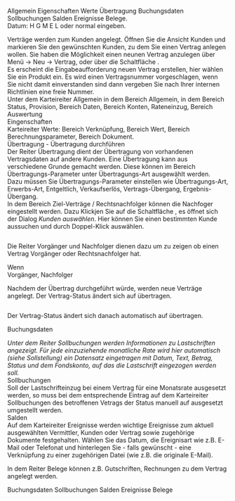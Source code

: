 <!DOCTYPE html>
<html>
<head>
<meta charset="utf-8">
<meta name="viewport" content="width=device-width, initial-scale=1.0">
<title>200_Vertrag.md</title>
<link rel="stylesheet" href="https://stackedit.io/res-min/themes/base.css" />
<script type="text/javascript" src="https://cdn.mathjax.org/mathjax/latest/MathJax.js?config=TeX-AMS_HTML"></script>
</head>
<body><div class="container"><p>Allgemein Eigenschaften Werte Übertragung Buchungsdaten Sollbuchungen Salden Ereignisse Belege. <br>
Datum: H G   M   E  L  oder normal eingeben.</p>

<p>Verträge werden zum Kunden angelegt. Öffnen Sie die Ansicht Kunden und markieren Sie den gewünschten Kunden, zu dem Sie einen Vertrag anlegen wollen. Sie haben die Möglichkeit einen neunen Vertrag anzulegen über Menü → Neu → Vertrag, oder über die Schaltfläche <img src="http://xpecto.github.io/docs/img/img_1426508800812.png" alt="" title="">. <br>
Es erscheint die Eingabeaufforderung neuen Vertrag erstellen, hier wählen Sie ein Produkt ein. Es wird einen Vertragsnummer vorgeschlagen, wenn Sie nicht damit einverstanden sind dann vergeben Sie nach Ihrer internen Richtlinien eine freie Nummer. <br>
Unter dem Karteireiter Allgemein in dem Bereich Allgemein, in dem Bereich Status, Provision, Bereich Daten, Bereich Konten, Rateneinzug, Bereich Auswertung <br>
Eingenschaften  <br>
Karteireiter Werte: Bereich Verknüpfung, Bereich Wert, Bereich Berechnungsparameter, Bereich Dokument. <br>
Übertragung  - Übertragung durchführen <br>
Der Reiter Übertragung dient der Übertragung von vorhandenen Vertragsdaten auf andere Kunden. Eine Übertragung kann aus verschiedene Grunde gemacht werden. Diese können im Bereich Übertragungs-Parameter unter Übertragungs-Art ausgewählt werden. <br>
Dazu müssen Sie Übertragungs-Parameter einstellen wie Übertragungs-Art, Erwerbs-Art, Entgeltlich, Verkaufserlös, Vertrags-Übergang, Ergebnis-Übergang. <br>
In dem Bereich Ziel-Verträge / Rechtsnachfolger können die Nachfoger eingestellt werden. Dazu Klickjen Sie auf die Schaltfläche <img src="http://xpecto.github.io/docs/img/img_1426513187688.png" alt="" title="">, es öffnet sich der Dialog <em>Kunden auswählen</em>. Hier können Sie einen bestimmten Kunde aussuchen und durch Doppel-Klick auswählen.</p>

<p><img src="http://xpecto.github.io/docs/img/img_1418992717795.png" alt="" title=""> </p>

<p>Die Reiter Vorgänger und Nachfolger dienen dazu um zu zeigen ob einen Vertrag Vorgänger oder Rechtsnachfolger hat.</p>

<p>Wenn  <br>
Vorgänger, Nachfolger</p>

<p>Nachdem der Übertrag durchgeführt würde, werden neue Verträge angelegt. Der Vertrag-Status ändert sich auf übertragen.</p>

<p><img src="http://xpecto.github.io/docs/img/img_1418993023788.png" alt="" title=""></p>

<p>Der Vertrag-Status ändert sich danach automatisch auf übertragen.</p>

<p>Buchungsdaten</p>

<p><em>Unter dem Reiter Sollbuchungen werden Informationen zu Lastschriften angezeigt. Für jede einzuziehende monatliche Rate wird hier automatisch (siehe Sollstellung) ein Datensatz eingetragen mit Datum, Text, Betrag, Status und dem Fondskonto, auf das die Lastschrift eingezogen werden soll.</em>  <br>
Sollbuchungen <br>
Soll der Lastschrifteinzug bei einem Vertrag für eine  Monatsrate ausgesetzt werden, so muss bei dem entsprechende Eintrag auf dem Karteireiter Sollbuchungen des betroffenen Vetrags der Status manuell auf ausgesetzt umgestellt werden. <br>
Salden <br>
Auf dem Karteireiter Ereignisse werden wichtige Ereignisse zum aktuell ausgewählten Vermittler, Kunden oder Vertrag sowie zugehörige Dokumente festgehalten. Wählen Sie das Datum, die Ereignisart wie z.B. E-Mail oder Telefonat und hinterlegen Sie - falls gewünscht - eine Verknüpfung zu einer zugehörigen Datei (wie z.B. die originale E-Mail).</p>

<p>In dem Reiter Belege können z.B. Gutschriften, Rechnungen zu dem Vertrag angelegt werden.</p>

<p>Buchungsdaten Sollbuchungen Salden Ereignisse Belege</p></div></body>
</html>